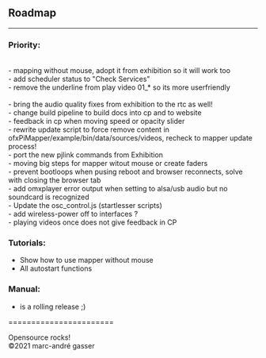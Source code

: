 ## Roadmap
**********

### Priority:
 <br />
- mapping without mouse, adopt it from exhibition so it will work too <br />
- add scheduler status to "Check Services"  <br />
- remove the underline from play video 01_* so its more userfriendly  <br />
<br />
- bring the audio quality fixes from exhibition to the rtc as well!<br />
- change build pipeline to build docs into cp and to website <br />
- feedback in cp when moving speed or opacity slider <br />
- rewrite update script to force remove content in ofxPiMapper/example/bin/data/sources/videos, recheck to mapper update process! <br />
- port the new pjlink commands from Exhibition <br />
- moving big steps for mapper witout mouse or create faders <br />
- prevent bootloops when pusing reboot and browser reconnects, solve with closing the browser tab <br />
- add omxplayer error output when setting to alsa/usb audio but no soundcard is recognized <br />
- Update the osc_control.js (startlesser scripts) <br />
- add wireless-power off to interfaces ? <br />
- playing videos once does not give feedback in CP <br />

### Tutorials: <br />

- Show how to use mapper without mouse  <br />
- All autostart functions  <br />

### Manual: <br />

- is a rolling release ;)

=======================<br />

Opensource rocks! <br />
©2021 marc-andré gasser

